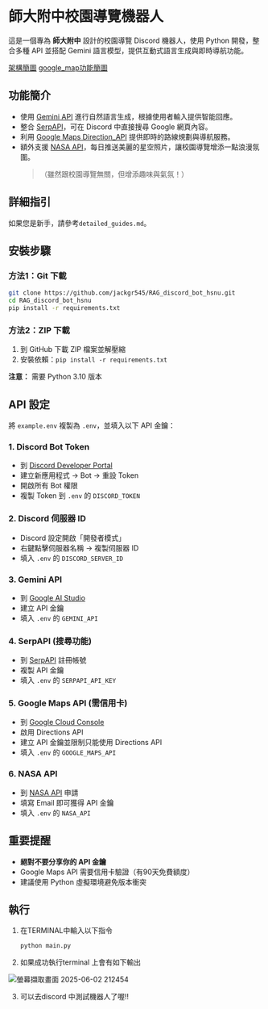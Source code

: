 # 師大附中校園導覽機器人

這是一個專為 **師大附中** 設計的校園導覽 Discord 機器人，使用 Python 開發，整合多種 API 並搭配 Gemini 語言模型，提供互動式語言生成與即時導航功能。


[架構簡圖](https://viewer.diagrams.net/?tags=%7B%7D&lightbox=1&highlight=0000ff&edit=_blank&layers=1&nav=1&title=drawio_xml_flowchart.txt&dark=auto#R%3Cmxfile%3E%3Cdiagram%20name%3D%22Python%20Functions%20Flowchart%22%20id%3D%22flowchart%22%3E1Zxbc9o4GIZ%2FjWd2bzo%2BHy5tbAhNk6YhbZLeMC4WwbuAGWNy6K9fnQzYUhNtApKZyUxlYTsvjz99J6vRrN7ieVCmq9lFkYG5ZurZs2bFmmkalunCf9DMC5nxXItMPJR5Rk%2FaTYzy34BO6nR2k2dg3TixKop5la%2Bak5NiuQSTqjGXlmXx1DxtWsybv3WVPgBmYjRJ5%2BzsbZ5VMzLrm95u%2FgzkD7P6NxtuQD5ZpPXJ9JusZ2lWPO1NWYlm9cqiqMho8dwDcwSv5kKu6%2F%2Fh062wEiwrkQtCcsFjOt%2FQ76Ylnhb6mh9piaNFPc3vo0EAf%2FAAzsMx0V691EDgTSF7eBA9zfIKjFbpBH3yBB8%2FnJtVizk8MuBwms%2FnvWJelPg6CxhTZ4ouY3XTr%2FIIygo8703R7zEAxQJU5Qs8hX5quZQpNSqbHj7tnpBRY5%2FtPZ36spQaxcP2zjtucEDR8TFGHIw%2BphdgaI4WOghsYGqRjmZCU%2FMtdE6YaH6oJS6iGvnwHp%2FA8pHhWxabZQYyCvENxkdgaciE2ePAhAx9LYgxOo8ap9%2FTAuhI9DhfT4oyg6MILpuuoZNqhzGD7ldRfSo3SzjJWcbQ7MKAzgQBWvaJrUUh%2BukaRksmxoRjgRBMrEV9vIptjAo6SR0tbbLS4eLdrXQXGafv4asiLbRZnLNi8Wuz%2Ft8Oc2oBZ%2BocCLHdcpg8xC4HsX8AxH0WsdlP1%2F9iQ30bn2Rr9JukHJ9DSj%2BSMQ54pB6K4mEOxmuQlpNZN5ltc5zXoB1rBZ9xzWtVZN1kZak0sOErBraAX%2FbwxNpObTrJMvMwJB2VVveZEzdgZDVQfEDBoa%2BFESpfwBKUaQX%2B%2BltDlZAFyxorWsAqCV7zz2Zdja%2FDgXKTbFmkK9Mizz%2FOseUgO%2BYLuTSPZZVfxGhi74iOPZTpbIu%2FHVl6Msy50YeJFniX4SjE6Y%2BFfYOLPgsC5bTb3lSq7V5waPuoaAktTAhy01ESGcGxhQfwI5yBw6w7dOsBxgmzzI%2FilOhqpRr1FYu5r6NSBibnkY1jFqwTY5yoe8jAUc0IU%2FdQ8%2B0B9g3wnIt0tUacI2jYxl7jI0CGTIpMUm2eyiPwZD6CS%2BYR1A6Z40ZYyodlCgsj%2FUC%2BWm8y9XWJTL9%2BPPIt03U6Jqlux%2Fww1zqP5Ye%2FcUhCjxqi1hvyw31aqENjDI29cKdjjAy6DtTrbcMMTEHDPES9fi1mmOvNYpGW%2Be9t5sVJKBRbZavrYeiuxPU9EsP4a5PPs%2FGqLBarqoMI25Yol%2BENhyFOlALSY9c13yWZqYMq1TCgmSlKUT3coSODAM90L3tt996lwv3OwCULeUwKqg4aY3s9GzJx%2FeCu52aVRNNNZGAwQ8XrPNJpPgpzokCv64Je51iaMlnecljSZvsALPJljoH52Pj2yZ0aVEsm1DsGaglvkYNHMK6K1fjfDi5oJrpIXdH3f7bCEfxOYDkBN2W6XE%2BLcgHKuoAnVaaJw%2Fg2ufRR7IGTnQMqdVn%2FZID2w%2BFohPMeHaU%2BCQ7EpEZsLebOkZO6dkPe7gxILUKODa1bE%2BUuiFoPvYpEZhrh95AwFfIwR9rwOMeFToIc4y4Vwp38yO0eY1sm44i3dcPBaPC2DNz%2FQf149AqkT3t3IX5LTtZ3kHSPoCOTYI%2B3XwMHYd%2Bmi9z3G1YaYdM9JaBSW5txzF%2F2jSKRZkSmHl4NaYAKsAdF%2B2T0PTeBF7t%2F2C4y8KcO8I%2FEWmoPM%2BFt9Wi72HDI4UnsOHS3u48OyHc6nfrgWLbsS23TGwxfOMyztALjSQG55Us4XGuoXx%2Fg1Y9L8jCmO%2BdO9FWIXMYmw3gyT8t8%2BjLOwLpChPNiSRjTTDbEPiPqozhHcJNXUNBFR%2FhJRNGH%2FbBE3IFU3BaDe5ovs33W43kxwQON7J3YNpuhUUcJTdTCZJuf7aE%2FWZM3dKkPwWYewgOoxhBOBTS617EZLxvv%2FEjYPBm0hlS0Dgcted00hua9KdP5GG%2FAZx0Km4SgMi7BLsZFPYaTIW5KJe5ykhA2g96jCQ9hcci2unbVnYOceuCdDnFLJvEBZ1Mlp7IWIX7UNPCIvG2p2zE5%2BzERwgjt1SBGG239RUwLwcjAUTBGDTbixiOylwY6F9zkQFsS1e%2FdZMhKTf6GnN2bqKDeJtAJ3qJuo74Q6o6TAWbtk3555zbDukYLqCdz7z%2FIHgDnv1HRqXWxKSeUC%2B3OVWkJUw8yRb8%2Buser37QEc5gfPoLGvT%2Bq2hRSHbGqeypVW0Kqe6zqWKVqW0h1zKpOVKp2hFQnrOq%2BStXue1UPVKr23qv6TKVq%2F72qhypVB0Kq%2B6zqzypV12HuDdkDVva5Utli0fGMlf1FqWyx8DhkZV8olS0WHy9Y2VdKZYsFyM%2Bs7EulssUi5HnXZIuFyC%2Bs7K9KZYvFyK9doy0WJC9Z2d%2BUyhaLkt9Y2dcqZZtiUZIje6RUtliU5Mi%2BUSpbLEpes7K%2FK5UtFiW%2Fs7J%2FKJUtFiV%2FsLJvlcoWi5IjVvadUtliUfKOlX2vVLZYlLxnZf9UKlssSv5kZdfb3hTpFguTIa%2F7p7T9Z4kFyltWd%2B%2FgDUB8aViW6cveCasiX1brvTtfoQlt2%2Fc1mJ1AtELeQSC33CHZahOnJBaXI16bVG2fVCwy33T28dpMW%2F8Yj1ewnczrJ8dKH69gRzlmhSdKe8qWWDJwxequ94Yp0i2WDdQiG8JNpcLF8oFaZEO4pVS4WEZQi2wIt5UKF0sJapEN4Y5K4bZYSlCLbAh3lQoXi9K1yMZLH6VvfWyxKJ3w3vsoffFjiwXOAedthGLhYoHzjPM%2BYnjwl1bvSoxcr5UYBUdIjGzOH219zqs7ONQ%2FoT9QgI7u0REdx8%2F7By%2F0QIh1V7l6VoPrmxfY%2BivPgb3aNVu%2FzmhtRyGM6GWv6HAMvo7tjYgRMzd62zTg4e5vC5PTd3%2Bh2Ur%2BAw%3D%3D%3C%2Fdiagram%3E%3C%2Fmxfile%3E)
[google_map功能簡圖](https://viewer.diagrams.net/?tags=%7B%7D&lightbox=1&highlight=0000ff&edit=_blank&layers=1&nav=1&title=google_map_flowchart%20(1).txt&dark=auto#R%3Cmxfile%3E%3Cdiagram%20name%3D%22Google%20Map%20Command%20Flow%22%20id%3D%22google-map-flow%22%3E7R1Zb%2BM2%2BtcITR4m0H08Sj6mBVqg6AC7O%2FtiKDZtqyNLXkmeJP31y4%2BkLpKyZUeyk5lMgUaiJF7ffdGKMdk9f87C%2FfaPdIViRVdXz4oxVXTd0138f2h4oQ2WzRo2WbSiTVrd8CX6B7FGlbUeohXKWy8WaRoX0b7duEyTBC2LVluYZelT%2B7V1GrdH3YcbJDR8WYax2PrvaFVsWatme%2FWDX1G02bKhXd2hDx7D5bdNlh4SNl6SJog%2B2YVlN2yN%2BTZcpU%2BtpnAV7ovoO5qkcZqxJYSHIoWnxkwxJlmaFvRq9zxBMex5uZ%2B0i3nH02pBGUqKPh9kaInwTBb4i3CX06%2B%2Fh%2FGBbZAysxV3pvgWXHimEtjKzFLcueIapMVSAleZzZVgoni%2BotsxHjR4zPDVBq6Uma64quJDr8oMfz5VfHzhwMuuyVrcKbTAoxl%2B7S4OC0WfxGlyf6o%2FG2YRGGRGMyUISH%2Be4gbQ4k2UQIX%2B6puZBy95M9KisnF9Vwk02B%2F42IXecb94JgFZMqwUP8Lv4DWq9wyixUuJQAQFEOyliqf3tI0K9GUfLuHpE6YY3LYtdjG%2B0%2FDlOopjAnLyrYGMpavCZ3mRpd9Q%2BSQGdPu0CrNvd%2FilQPUs%2FJI%2BgRXrxkp7dHXvHjpLk6LRmUr%2BwRYJCMBw4jvKCvTcaGII8RmlO1RkL%2FgV9tS06BeMqDWboe1TTSK6ytq2Teoo0Zuh9KbquUZAfMFwUI6PK7RG2SJD%2BT5NciTg4zTKl2m2IuC3AJqAkBjkmhLoBKwUvhhwjuJ6IgKFT2FUwHBJgbJwWURp8lAO9kDGvhsYyNrKQo4AZPzEsx0jtEeBWAWJUxCzB4AYnniOFssUg0XGP1zFx0RGucUMyA7g5kMj0JmreBIoYRYQFYcVomiPWcGG3aqk116s5CHfx1Fx9wvu45dhQboKkbteykBqL130uB4FpMY1QYoFZLzYoGJB5LMcqD6wRNh%2BE6CIRXn5%2Bp2Ub2MWrZe82iLyhAkNyu4BzMmGsTnoNQAeXEO3YuEi54ZPikEBvFbhPymAyT%2FgI5hLJ7htiYCR4AYAbIT3zWcPdtFqBXMhfHoe7qIYAPkrir8jeI89YBqRpnMMHXOi8ED2cHhMMr0rYhLGmmgVFkf4g6f4nuI5BKemwLNF%2FgAXKmALPJqAQBYQrD1OlODLfGBO3gMrBgCWUarGL22Z2gCWZo1F9rB3C7KVi%2BUWLb9JwNUDONAyJSzfAU0Nv89ofS7CY5vuHg%2F5%2BbAIV04oZcGPpm2p5jgUOgR4zTZ4NQl8vZFUKwpehM2mTMrSMT%2F3zIYSJYIaK1oTxZ8z%2Fu%2Bb5ALrzD7RuDR41E1x2vlQXi%2FxPxmU1%2BvhtF2e4ky9J8mZQ8AkDrNo%2FbLAVnAhAMX%2FjUlDMD4CxiH9%2BTH5KDDG5gDAFrHCm8slNFGg2jL9M9pFSQRL3EfDasX2GsNQBllz5ZnkySYO85x1fjVpu8nCVYTqJ8SsHwTLLL0thfvy9SEI%2F5%2FP7k7%2Fa2nNw8%2B%2F24tP%2F11%2BfV5%2B0gWAotUGfWG3aVZs002ahPGsbg3aIK%2Ff%2BT1N9wzQf6OieGEbTVwaLTRAz1HxH%2Fj8wWJ3XxtPps%2BsZ3LzUt4keLmNj%2BD2a%2FNZ%2FRm5K7%2FrBFqeHrIlKrezWOBVFUzJLcIMt7BHu3CfLyrMh905CugMgdnyve1Zeg3YuLm1uLUDOjA1ebHE9WzCvx3GHALCFqDFADu4YtIC0VcjyDlC29eCxTd1A2EdLZidUNJPWXjtzvGHGlMh8Gr8AFhPmm5isPj%2BwFDAf%2Fw%2Ff3uH2pztndbm3JGofh0lK8L2F3G6JIxfgkcDg7Uak4maaug%2BCOaX%2BkdALDww%2FOnHD3%2FnMPnj31MnkEuWRNHehnmDP4%2BqNlrD9qR4Zlwbo96T1WhxalFlIl4DdwnargEYnYZIhbAYli5BzyOYewP7YwgQWJwPSLuesUAgkKQMCr3shQoi1JE%2B7QcawaZ4fxaEZfawIPSRLAhOTWnASCpCBRUAPn9YRRlaHrENOEY9JUwUA0wD4FFx4GtH3DPtHi5TXq5rfuyxdjvB%2B1FkYZQUf6UFlaC0u6Zt0mEy5NtwD3OpOcweZRGGLvD9svXPumkIPHTU084FzZHgoaaOZmWI9Nw0M7jNYmFe2MegTfavszUMo2FtqA%2Bqo%2Fe0OFr2Rm1%2BdFgcbWyqpfHAYl%2FrFPtx%2BIjioApNiy%2BgZOVD2BwmAzgcLdnaG5jY33giwy1eUG6I1tM%2BS5coz5sGzHAWFPkULyR8abywTzGh5o2e%2F4SGmjpcx24rNKbKoTftsUb2amq98J%2BsdJEflmTdXWqLjNP5JM4M3NBncXUsNmmkDLdgteXDf1qxOON2KhEFcH%2F%2FaR9Q%2FwDaj6PfUPuRCh3jTQidSxxczlkerncqb3rJFon8aIoXKdw1900IGo9z%2Blgel4LFvW84R99%2FtWCSbCXHuTwPMrnAOFMV90JfopCaNS9FGFXxK7OBBnyxLFPv8gLt85MGBx3SJeHEGQsVw7Sm0BfYldSP5UGGAbQQB9BJEwSzam%2FekrV1hsGEzNgj75MwZkDSDn5Ub1HJCTHaRPsccbYKa23aKmG%2Bp9mY6%2BgZ1j%2BEGPE0LodJ5m%2B6aoTEEP2DVxcjLbulFCknxIj2U1gtvaTIBiUog7SQRiLTDcRI%2F4iPOF0u7MOzLRe4MlYdwalSpueC%2F3zGtM1gKgv7sGGSsDhkYXwsb0vI3%2B2IELe8QFj7dYPTQR8sRny15ZXH%2FN03yxbnfLEjY%2BuQwkszgm3iebRB5YY%2BibfKswZl6z9fYNtW23zbtkyRb9sj8W0IYEbJKk0z%2FGedSimG9zVegmXcOF0pjsEMUF8IXFEdZkZiUeU0JN%2FTqBpJkQy0coYuUchocqs7slv0LekkQximHoeZMsN0LMyUe0NFZvMuNAr1wXXctlbhUR%2Fqj6dXkEVc5A4lwe9SJ1js01zUN2QC%2FsbWqsOlBzuOOaj12bErvFoTkNh9GfsXC4MoL%2FSJ%2FMbsE9t%2F8uSD5khRv8wDoWe4cIn9S8w%2B32ZGoU9miGdFGTnWM7x5LUbOtmJl%2BQlQ0UKUOTy665VT8thMPE3gHx%2F8vpPfO8YVNZHDnqSfb6McM%2BwXCY7bBMcrLKOqu0ZyZy3APt9jOIJRj7qFsbIqpnNuw6IeBM87IP2rDdJxoatAa%2Bg3ROMJJOk6RbOLYXGrR5HMOo72v7LO4fpf7BrLvSKMktPM9%2BISCOuaJRByTeAN%2BBYuclF%2F%2BBZKcZ8jIm6ahYonXQtlyGNgmS8IdY0X6jyLozNlX9W4fK7yIIwzsOtasse84uCRxFHiq8XsVFfbFaJVKA4CbxKrS1YPuk7jOH067B9g9M5qtglwV6YgBL1LoBvOGZeE%2FM52cfTxU5%2FURDxSiueAPArUsV0it6iAtW1R9ks5%2FCCpL0DOovi8hNH24jxyb7Un8iBZcf%2B1WU8V%2Bi27oCsRWM8F3AGWovfaMdlGNDdKVnV%2BffcvjGj0Wo9svq3sG6Em%2BzarMXutRpxtcy2yYuTbrEbivblQL%2Bq1LbKFNzdGWls7NnmbXI6h1ZO8hY4qq6vkE9o4Kgo%2FTjnhvvMyjPPeL9cxlAoEALV74YsUH1qUJK%2FvvQ0xOb3WRFMMk7RrMY1srNsswz1jGS8o165DpRVVdgnhgYjLdOXCfkjk93rtsFhI20SWrlqo2%2BBMyen6%2BJMlk24rLrJCmRstS3L41BGS1jtWwxWd3GgtbHZSWf%2Bgt9L0tEuFfTsyUIyYKy16%2FTkxXiXNnivG%2BY4M3mU2EKfpqm3onBeXKMy9Pwhn0vop61yFTstA68oZvxHW99PXSwqWpP0LOdI3WkhPoXFCw5Y59W%2BzIL2fyJBNuLkgiT%2FtRus5wl%2B1QZhrC868rng9%2B7LDaOC4mct7oXpbUVa7I2ckK8rgFD3LGp6dymIi4%2BGETNe4OVrYHFrwJRJ90cLkjFLHGActbN4bMAZaSKo5XhPCGh6VBKF3azxyuNp961LtTjflzpPBtTveSTMwHsVog6RV7FUQxYTkPTcoC7F8lgQCoZru0M5cZUkgEFmxwx0EQpLHfE9CLqQSgWae%2Bg7Jh53XIRrofUqqII50CuEsEiCasOQYlicrFGwc6wQz1VZMjB6PUabY4NV3fmzCXOsUX%2FraKvouec9mXeN98GjXQXlU8ImkHQhNeWTD2eRsFojypyxJpn0Eb9lDvg%2BTFlOw%2F3dISYYEjS9Bf42TdLPN4x07Rbf8c0%2F%2FwhMdDlqAm%2BbF%2FT2h%2F8ZRz58afRdZmOQlXwjq4at18fjA5o2xgE69eq179%2FF20aJ9VXbi5pEPTRk2ike3ybGoCWEMHH9CkOT0xvfbJ3Vo%2BAgbX%2Be9eFBiyZK2SB5ZdWL1cWDg5uYmdLRyMulViVgW%2FCdNluETsWK0LiT5EkW6HyaOyhev2aWCeaoMRxstV8YU%2BXZ%2FpV%2Fwdjdlc9u7PLZU5nVoIbuor1TmOzJ466FDKl8iOFs7xItOkhvJEwJGtKKN7f2zfbBpGv0TPpKugIyY3oD7tQLFmkJfhyLNWdqPQDAsbapJXWVTI1toqHMjubJNwxNTDgwJofAq1GB0Yo1MJ9cLX5hCLaB9GaXwpy5q5YlKI8dBuF9deL3%2BygGAzyx1ZUev%2FiyEaHKEWB1xcytCtC8jRHksRyav9OuQIW%2Fdm5d6qQQ3Qc8gwSsElv4hscRzyjguZUpKrK9KKM5lhNIZNZHRinEdWuE9GBfTCt%2BRU%2Fq%2FxqMV44NWxGISm9Oxb63daaIb9CbHMfeiUPkKJGHvUY8Je91%2By1QtvgIe%2FLq7cL84ZPHdfUf5eVXB65NE8ZOnigxew9VGk%2FdU0eUZnGYnOxNEdrTUeL4ISZr3Tet21KPE2nm01Km4x49cuHP00I8rh27OjsPyAZkTaTAaVxNpDZwGc3QvuVIdzO7Yyb8qKYQVDiqhRTHU%2Fc%2F%2FYp9QJkPDMnD8LDlumBXplr9cwn5sqhlumRE%2F9nWZ7Zs4WYnPUJbVxlyXi%2Bpdiv8N2arWZKr9D0awNK%2FJV9UHD6sAPyRvvfxghDPstfow2bENNpdzDQqJi30NNuHgMj5pYyAfI39%2BrTF0jJwDwIePscFDXS4zR5dUkF%2FVHNQlMlZgoTWbslWTY1POqRqly%2Bm9ryMT49q1PJn8r2leSuxCWvGV0p1HI3aZn%2FRnJ3bbfWvE7t1OPWrwENdp8ZBL%2BMc71X16sb0TRxa%2FwbOfzj2p2NHk56iMak0akrLb93FomudytoFan6L2QTQlDktOcLwe2bzugGBPIjzL%2FDzqA6ZJkN6cHCtW%2FmAOyIn5hvw6D3iPFb15BAfJnZT8EEDtQjjls3id27YD1ozM2iQluEFc%2FdG44NywkpZl50hZyF2ZAynxfPhTkOpSN8hox0GWE2jp8M0syzqjEU4PndRxha78xQ%2BcGRpnTP6EI4nzTPYreKZzNtLg2yyFXNZaemJAbf9IVwje%2BD8%3D%3C%2Fdiagram%3E%3C%2Fmxfile%3E)


## 功能簡介

- 使用 [Gemini API](https://aistudio.google.com/apikey) 進行自然語言生成，根據使用者輸入提供智能回應。
- 整合 [SerpAPI](https://serpapi.com/)，可在 Discord 中直接搜尋 Google 網頁內容。
- 利用 [Google Maps Direction_API](https://developers.google.com/maps/documentation/directions/?hl=zh_TW) 提供即時的路線規劃與導航服務。
- 額外支援 [NASA API](https://api.nasa.gov/)，每日推送美麗的星空照片，讓校園導覽增添一點浪漫氛圍。  
  > （雖然跟校園導覽無關，但增添趣味與氣氛！）

## 詳細指引
如果您是新手，請參考`detailed_guides.md`。
## 安裝步驟

### 方法1：Git 下載
```bash
git clone https://github.com/jackgr545/RAG_discord_bot_hsnu.git
cd RAG_discord_bot_hsnu
pip install -r requirements.txt
```

### 方法2：ZIP 下載
1. 到 GitHub 下載 ZIP 檔案並解壓縮
2. 安裝依賴：`pip install -r requirements.txt`

**注意：** 需要 Python 3.10 版本

## API 設定

將 `example.env` 複製為 `.env`，並填入以下 API 金鑰：

### 1. Discord Bot Token
- 到 [Discord Developer Portal](https://discord.com/developers/applications)
- 建立新應用程式 → Bot → 重設 Token
- 開啟所有 Bot 權限
- 複製 Token 到 `.env` 的 `DISCORD_TOKEN`

### 2. Discord 伺服器 ID
- Discord 設定開啟「開發者模式」
- 右鍵點擊伺服器名稱 → 複製伺服器 ID
- 填入 `.env` 的 `DISCORD_SERVER_ID`

### 3. Gemini API
- 到 [Google AI Studio](https://aistudio.google.com/apikey)
- 建立 API 金鑰
- 填入 `.env` 的 `GEMINI_API`

### 4. SerpAPI (搜尋功能)
- 到 [SerpAPI](https://serpapi.com/) 註冊帳號
- 複製 API 金鑰
- 填入 `.env` 的 `SERPAPI_API_KEY`

### 5. Google Maps API (需信用卡)
- 到 [Google Cloud Console](https://console.cloud.google.com)
- 啟用 Directions API
- 建立 API 金鑰並限制只能使用 Directions API
- 填入 `.env` 的 `GOOGLE_MAPS_API`

### 6. NASA API
- 到 [NASA API](https://api.nasa.gov/) 申請
- 填寫 Email 即可獲得 API 金鑰
- 填入 `.env` 的 `NASA_API`

## 重要提醒

- **絕對不要分享你的 API 金鑰**
- Google Maps API 需要信用卡驗證（有90天免費額度）
- 建議使用 Python 虛擬環境避免版本衝突


## 執行

1. 在TERMINAL中輸入以下指令
   
    ```bash
    python main.py
    ```
    
2. 如果成功執行terminal 上會有如下輸出

  ![螢幕擷取畫面 2025-06-02 212454](https://github.com/user-attachments/assets/9bdd9672-bf0f-4764-b8af-54bdd303a260)

3. 可以去discord 中測試機器人了喔!!

